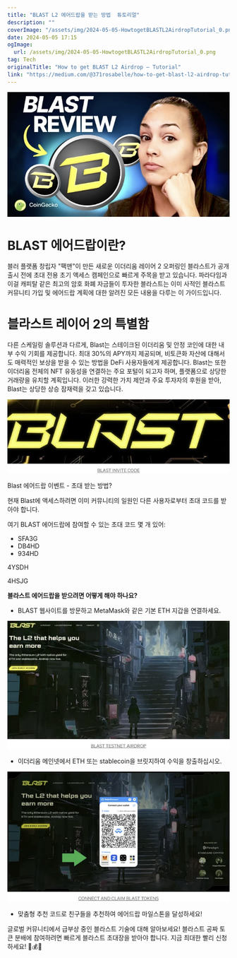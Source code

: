 ```yaml
---
title: "BLAST L2 에어드랍을 받는 방법  튜토리얼"
description: ""
coverImage: "/assets/img/2024-05-05-HowtogetBLASTL2AirdropTutorial_0.png"
date: 2024-05-05 17:15
ogImage: 
  url: /assets/img/2024-05-05-HowtogetBLASTL2AirdropTutorial_0.png
tag: Tech
originalTitle: "How to get BLAST L2 Airdrop — Tutorial"
link: "https://medium.com/@371rosabelle/how-to-get-blast-l2-airdrop-tutorial-2903785ff3bb"
---
```




![Blast Airdrop](/assets/img/2024-05-05-HowtogetBLASTL2AirdropTutorial_0.png)

# BLAST 에어드랍이란?

블러 플랫폼 창립자 "팩맨"이 만든 새로운 이더리움 레이어 2 오퍼링인 블라스트가 공개 출시 전에 초대 전용 초기 액세스 캠페인으로 빠르게 주목을 받고 있습니다. 파라다임과 이걸 캐피탈 같은 최고의 암호 화폐 자금들이 투자한 블라스트는 이미 사적인 블라스트 커뮤니티 가입 및 에어드랍 계획에 대한 알려진 모든 내용을 다루는 이 가이드입니다.

# 블라스트 레이어 2의 특별함




다른 스케일링 솔루션과 다르게, Blast는 스테이크된 이더리움 및 안정 코인에 대한 내부 수익 기회를 제공합니다. 최대 30%의 APY까지 제공되며, 비토큰화 자산에 대해서도 매력적인 보상을 받을 수 있는 방법을 DeFi 사용자들에게 제공합니다. Blast는 또한 이더리움 전체의 NFT 유동성을 연결하는 주요 포털이 되고자 하며, 플랫폼으로 상당한 거래량을 유치할 계획입니다. 이러한 강력한 가치 제안과 주요 투자자의 후원을 받아, Blast는 상당한 상승 잠재력을 갖고 있습니다.

![이미지](/assets/img/2024-05-05-HowtogetBLASTL2AirdropTutorial_1.png)

Blast 에어드랍 이벤트 - 초대 받는 방법?

현재 Blast에 액세스하려면 이미 커뮤니티의 일원인 다른 사용자로부터 초대 코드를 받아야 합니다.



여기 BLAST 에어드랍에 참여할 수 있는 초대 코드 몇 개 있어:
- SFA3G
- DB4HD
- 934HD



4YSDH

4HSJG

**블라스트 에어드랍을 받으려면 어떻게 해야 하나요?**

- BLAST 웹사이트를 방문하고 MetaMask와 같은 기본 ETH 지갑을 연결하세요.




![How to get BLASTL2 Airdrop Tutorial 2](/assets/img/2024-05-05-HowtogetBLASTL2AirdropTutorial_2.png)

- 이더리움 메인넷에서 ETH 또는 stablecoin을 브릿지하여 수익을 창출하십시오.

![How to get BLASTL2 Airdrop Tutorial 3](/assets/img/2024-05-05-HowtogetBLASTL2AirdropTutorial_3.png)

- 맞춤형 추천 코드로 친구들을 추천하여 에어드랍 마일스톤을 달성하세요!




글로벌 커뮤니티에서 급부상 중인 블라스트 기술에 대해 알아보세요! 블라스트 공짜 토큰 분배에 참여하려면 빠르게 블라스트 초대장을 받아야 합니다. 지금 최대한 빨리 신청하세요! 🚀💰🔥